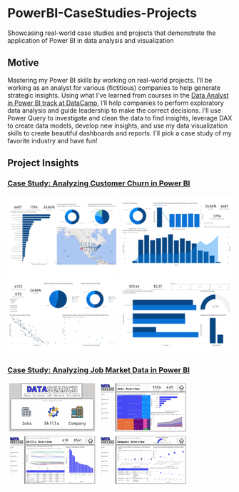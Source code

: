 # PowerBI-CaseStudies-Projects

Showcasing real-world case studies and projects that demonstrate the application of Power BI in data analysis and visualization

## Motive

Mastering my Power BI skills by working on real-world projects. I’ll be working as an analyst for various (fictitious) companies to help generate strategic insights. Using what I’ve learned from courses in the [Data Analyst in Power BI track at DataCamp](https://www.datacamp.com/), I’ll help companies to perform exploratory data analysis and guide leadership to make the correct decisions.
I’ll use Power Query to investigate and clean the data to find insights, leverage DAX to create data models, develop new insights, and use my data visualization skills to create beautiful dashboards and reports. I'll pick a case study of my favorite industry and have fun!

## Project Insights

### [Case Study: Analyzing Customer Churn in Power BI](https://github.com/asadali27232/PowerBI-CaseStudies-Projects/tree/main/Databel-Churn-Analysis)

<p align="left">
  <img src="https://github.com/asadali27232/PowerBI-CaseStudies-Projects/blob/main/Databel-Churn-Analysis/Images/0001.jpg" alt="Alt Text 1" width="250" />
  <img src="https://github.com/asadali27232/PowerBI-CaseStudies-Projects/blob/main/Databel-Churn-Analysis/Images/0002.jpg" alt="Alt Text 2" width="250" />
  <img src="https://github.com/asadali27232/PowerBI-CaseStudies-Projects/blob/main/Databel-Churn-Analysis/Images/0003.jpg" alt="Alt Text 3" width="250" />
  <img src="https://github.com/asadali27232/PowerBI-CaseStudies-Projects/blob/main/Databel-Churn-Analysis/Images/0004.jpg" alt="Alt Text 4" width="250" />
</p>

### [Case Study: Analyzing Job Market Data in Power BI](https://github.com/asadali27232/PowerBI-CaseStudies-Projects/tree/main/Databel-Churn-Analysis)

<p align="left">
  <img src="https://github.com/asadali27232/PowerBI-CaseStudies-Projects/blob/main/Analyzing-Job-Market-Data/Images/0002.jpg" alt="Alt Text 1" width="200" />
  <img src="https://github.com/asadali27232/PowerBI-CaseStudies-Projects/blob/main/Analyzing-Job-Market-Data/Images/0003.jpg" alt="Alt Text 1" width="200" />
  <img src="https://github.com/asadali27232/PowerBI-CaseStudies-Projects/blob/main/Analyzing-Job-Market-Data/Images/0004.jpg" alt="Alt Text 1" width="200" />
  <img src="https://github.com/asadali27232/PowerBI-CaseStudies-Projects/blob/main/Analyzing-Job-Market-Data/Images/0005.jpg" alt="Alt Text 1" width="200" />
</p>

